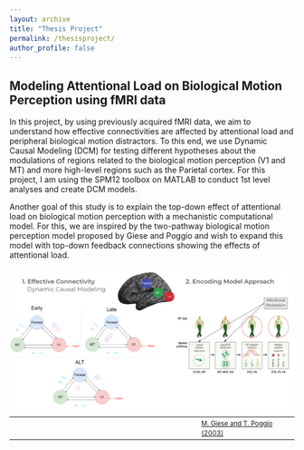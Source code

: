 ```yaml
---
layout: archive
title: "Thesis Project"
permalink: /thesisproject/
author_profile: false
---
```


## Modeling Attentional Load on Biological Motion Perception using fMRI data

In this project, by using previously acquired fMRI data, we aim to understand how effective connectivities are affected by attentional load and peripheral biological motion distractors. To this end, we use Dynamic Causal Modeling (DCM) for testing different hypotheses about the modulations of regions related to the biological motion perception (V1 and MT) and more high-level regions such as the Parietal cortex. For this project, I am using the SPM12 toolbox on MATLAB to conduct 1st level analyses and create DCM models.

Another goal of this study is to explain the top-down effect of attentional load on biological motion perception with a mechanistic computational model. For this, we are inspired by the two-pathway biological motion perception model proposed by Giese and Poggio and wish to expand this model with top-down feedback connections showing the effects of attentional load.


<img src="/images/thesis_project.PNG" alt="thesis_project.png"/>
<table style="border-collapse: collapse; border: none;">
  <tr style="border: none;">
    <td style="border: none;" width="700"></td>
    <td style="border: none;" width="300">
      <a href="https://www.nature.com/articles/nrn1057">
      <font style="font-size: 1.2vw;" >M. Giese and T. Poggio (2003)</font></a>
    </td>
  </tr>
</table>
